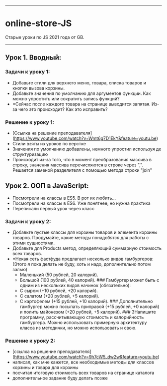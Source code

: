 <hr>

# online-store-JS
Старые уроки по JS 2021 года от GB.
<hr>

## **Урок 1. Вводный:**



### **Задачи к уроку 1:**

- Добавьте стили для верхнего меню, товара, списка товаров и кнопки вызова корзины.
- Добавьте значения по умолчанию для аргументов функции. Как можно упростить или сократить запись функций?
- *Сейчас после каждого товара на странице выводится запятая. Из-за чего это происходит? Как это исправить?

### Решение к уроку 1:

- [Ссылка на решение преподавателя] (https://www.youtube.com/watch?v=Wmt6g7D1EkY&feature=youtu.be)
- Стили взяты из уроков по верстке
- Значения по умолчанию добавлены, немного упростил используя де структуризацию
- Происходит из-за того, что в момент преобразования массива в строку, значения массива перечисляются в строке через ",". 
Решается заменой разделителя с помощью метода строки "join"

## **Урок 2. ООП в JavaScript:**

- Посмотрели на классы в ES5. В рот их любить...
- Посмотрели на классы в ES6. Уже понятнее, но нужна практика
- Переписали первый урок через класс

### **Задачи к уроку 2:**

- Добавьте пустые классы для корзины товаров и элемента корзины товаров. Продумайте, какие методы понадобятся для работы с этими сущностями.
- Добавьте для Products метод, определяющий суммарную стоимость всех товаров.
- *Некая сеть фастфуда предлагает несколько видов гамбургеров: (Этого я пока делать не буду, хоть и надо, дополнительно потом залью)
  - Маленький (50 рублей, 20 калорий).
  - Большой (100 рублей, 40 калорий). ### Гамбургер может быть с одним из нескольких видов начинок (обязательно):
  - С сыром (+10 рублей, +20 калорий).
  - С салатом (+20 рублей, +5 калорий).
  - С картофелем (+15 рублей, +10 калорий). ### Дополнительно гамбургер можно посыпать приправой (+15 рублей, +0 калорий) и полить майонезом (+20 рублей, +5 калорий). ### 3Напишите программу, рассчитывающую стоимость и калорийность гамбургера. Можно использовать примерную архитектуру класса из методички, но можно использовать и свою.

### Решение к уроку 2:

- [ссылка на решение преподавателя] (https://www.youtube.com/watch?v=9h7cW5_dw2w&feature=youtu.be)
- написал, как мне кажется, все необходимые методы для классов корзины и товара для корзины
- посчитал итоговую стоимость всех товаров на странице каталога
- дополнительное задание буду делать позже